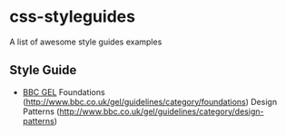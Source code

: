 # css-styleguides
A list of awesome style guides examples 

## Style Guide

* [BBC GEL](http://www.bbc.co.uk/gel) 
  Foundations (http://www.bbc.co.uk/gel/guidelines/category/foundations)
  Design Patterns (http://www.bbc.co.uk/gel/guidelines/category/design-patterns)
